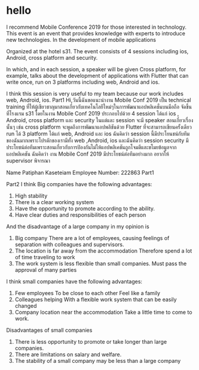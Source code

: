 # hello
I recommend
Mobile Conference 2019 for those interested in technology.
This event is an event that provides knowledge with experts to introduce new technologies.
In the development of mobile applications

Organized at the hotel s31. The event consists of 4 sessions including ios, Android, cross platform and security.

In which, and in each session, a speaker will be given
Cross platform, for example, talks about the development of applications with Flutter that can write once, run on 3 platforms including web, Android and ios.

I think this session is very useful to my team because our work includes web, Android, ios.
Part1
Hi,วันนี้ฉันขอแนะนำงาน Mobile Conf 2019 เป็น technical training ที่ให้ผู้เชียวชาญมาสอนเกี่ยวกับเทคโนโลยีใหม่ๆในการพัฒนาแอปพลิเคชั่นบนมือถือ จัดขึ้นที่โรงแรม s31 โดยในงาน Mobile Conf 2019 ประกอบไปด้วย 4 session ได้แก่ ios , Android, cross platform และ security ในแต่และ session จะมี speaker สอนเกี่ยวเรื่องนั้นๆ เช่น cross platform จะพูดถึงการพัฒนาแอปพลิชันด้วย Flutter ที่จะสามารถเขียนครั้งเดียว run ได้ 3 platform  ได้แก่ web,  Android และ ios
ฉันคิดว่า session นี้มีประโยนชน์กับทีมของฉันมากเพราะโปรดักของเรามีทั้ง web ,Android, ios  และฉันคิดว่า session security มีประโยชน์ต่อทีมเพราะสอนเกี่ยวกับการป้องกันไม่ให้แอปพลิเคชันถูกโจมตีและขโมยข้อมูลจากแอปพลิเคชัน
ฉันคิดว่า งาน Mobile Conf 2019 มีประโยชน์ต่อทีมอย่างมาก อยากให้ supervisor พิจารณา

Name Patiphan Kaseteiam                Employee Number: 222863
Part1



Part2
I think Big companies have the following advantages:
1. High stability
2. There is a clear working system
3. Have the opportunity to promote according to the ability.
4. Have clear duties and responsibilities of each person

And the disadvantage of a large company in my opinion is
1. Big company There are a lot of employees, causing feelings of separation with colleagues and supervisors.
2. The location is far away from the accommodation Therefore spend a lot of time traveling to work
3. The work system is less flexible than small companies. Must pass the approval of many parties

I think small companies have the following advantages:
1. Few employees To be close to each other Feel like a family
2. Colleagues helping With a flexible work system that can be easily changed
3. Company location near the accommodation Take a little time to come to work.

Disadvantages of small companies
1. There is less opportunity to promote or take longer than large companies.
2. There are limitations on salary and welfare.
3. The stability of a small company may be less than a large company

